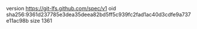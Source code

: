 version https://git-lfs.github.com/spec/v1
oid sha256:9361d237785e3dea35deea82bd5ff5c939fc2fad1ac40d3cdfe9a737e11ac98b
size 1361

